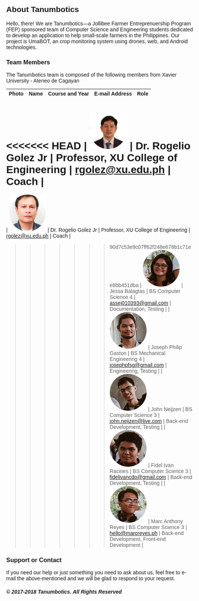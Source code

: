 <style>
@import url('https://fonts.googleapis.com/css?family=Rubik:400,500,700');
.site-footer { display: none; } body { font-family: "Rubik", sans-serif !important; } 
</style>

## **About Tanumbotics**

Hello, there! We are Tanumbotics&mdash;a Jollibee Farmer Entreprenuership Program (FEP) sponsored team of Computer Science and Engineering students dedicated to develop an application to help small-scale farmers in the Philippines. Our project is UmaBOT, an crop monitoring system using drones, web, and Android technologies. 

### **Team Members**

The Tanumbotics team is composed of the following members from Xavier University - Ateneo de Cagayan

| Photo | Name | Course and Year | E-mail Address | Role |
| :---: | :--:| :-------------: | :------------: | :--: |
<<<<<<< HEAD
| ![Gerardo](assets/images/rogelio.png) | Dr. Rogelio Golez Jr | Professor, XU College of Engineering | [rgolez@xu.edu.ph](rgolez@xu.edu.ph) | Coach |
=======
| ![Gerardo](assets/images/gerardo.png) | Dr. Rogelio Golez Jr | Professor, XU College of Engineering | [rgolez@xu.edu.ph](rgolez@xu.edu.ph) | Coach |
>>>>>>> 90d7c53e9c07ff62f248e678b1c71ee8bb451dba
| ![Jessa](assets/images/jessa.png) | Jessa Balagtas | BS Computer Science 4 | [assej010393@gmail.com](mailto:assej010393@gmail.com) | Documentation, Testing |
| ![Joseph](assets/images/joseph.png) | Joseph Philip Gaston | BS Mechanical Engineering 4 | [josephpfsg@gmail.com](mailto:josephpfsg@gmail.com) | Engineering, Testing |
| ![John](assets/images/john.png) | John Neijzen | BS Computer Science 3 | [john.neijzen@live.com](mailto:john.neijzen@live.com) | Back-end Development, Testing |
| ![Fidel](assets/images/fidel.png) | Fidel Ivan Racines | BS Computer Science 3 | [fidelivancdo@gmail.com](mailto:fidelivancdo@gmail.com) | Back-end Development, Testing |
| ![Marc](assets/images/marc.png) | Marc Anthony Reyes | BS Computer Science 3 | [hello@marcreyes.ph](mailto:hello@marcreyes.ph) | Back-end Development, Front-end Development |

### **Support or Contact**

If you need our help or just something you need to ask about us, feel free to e-mail the above-mentioned and we will be glad to respond to your request.

##### &copy; 2017-2018 Tanumbotics. All Rights Reserved
